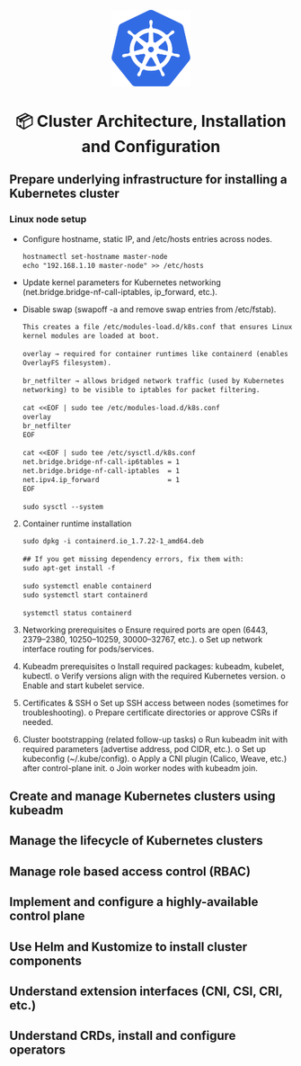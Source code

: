 <p align="center">
  <img src="https://raw.githubusercontent.com/kubernetes/kubernetes/master/logo/logo.svg"
       alt="Kubernetes Logo" width="140">
</p>

<h1 align="center">📦 Cluster Architecture, Installation and Configuration</h1>


## Prepare underlying infrastructure for installing a Kubernetes cluster

### Linux node setup

- Configure hostname, static IP, and /etc/hosts entries across nodes.

    ```
    hostnamectl set-hostname master-node
    echo "192.168.1.10 master-node" >> /etc/hosts
    ```

- Update kernel parameters for Kubernetes networking (net.bridge.bridge-nf-call-iptables, ip_forward, etc.).
- Disable swap (swapoff -a and remove swap entries from /etc/fstab).

    ```
    This creates a file /etc/modules-load.d/k8s.conf that ensures Linux kernel modules are loaded at boot.

    overlay → required for container runtimes like containerd (enables OverlayFS filesystem).

    br_netfilter → allows bridged network traffic (used by Kubernetes networking) to be visible to iptables for packet filtering.

    cat <<EOF | sudo tee /etc/modules-load.d/k8s.conf
    overlay
    br_netfilter
    EOF

    cat <<EOF | sudo tee /etc/sysctl.d/k8s.conf
    net.bridge.bridge-nf-call-ip6tables = 1
    net.bridge.bridge-nf-call-iptables  = 1
    net.ipv4.ip_forward                 = 1
    EOF

    sudo sysctl --system
    ```

2.	Container runtime installation

    ```
    sudo dpkg -i containerd.io_1.7.22-1_amd64.deb

    ## If you get missing dependency errors, fix them with:
    sudo apt-get install -f

    sudo systemctl enable containerd
    sudo systemctl start containerd

    systemctl status containerd
    ```

3.	Networking prerequisites
o	Ensure required ports are open (6443, 2379–2380, 10250–10259, 30000–32767, etc.).
o	Set up network interface routing for pods/services.
4.	Kubeadm prerequisites
o	Install required packages: kubeadm, kubelet, kubectl.
o	Verify versions align with the required Kubernetes version.
o	Enable and start kubelet service.
5.	Certificates & SSH
o	Set up SSH access between nodes (sometimes for troubleshooting).
o	Prepare certificate directories or approve CSRs if needed.
6.	Cluster bootstrapping (related follow-up tasks)
o	Run kubeadm init with required parameters (advertise address, pod CIDR, etc.).
o	Set up kubeconfig (~/.kube/config).
o	Apply a CNI plugin (Calico, Weave, etc.) after control-plane init.
o	Join worker nodes with kubeadm join.



## Create and manage Kubernetes clusters using kubeadm
## Manage the lifecycle of Kubernetes clusters
## 

## Manage role based access control (RBAC)
## Implement and configure a highly-available control plane
## Use Helm and Kustomize to install cluster components
## Understand extension interfaces (CNI, CSI, CRI, etc.)
## Understand CRDs, install and configure operators




